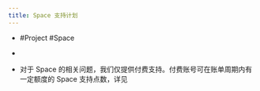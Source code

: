 ```yaml
---
title: Space 支持计划
---
```


- #Project #Space

- 

- 对于 Space 的相关问题，我们仅提供付费支持。付费账号可在账单周期内有一定额度的 Space 支持点数，详见

